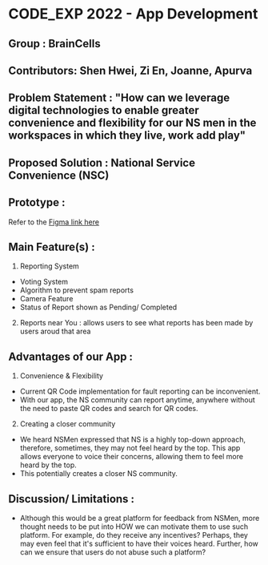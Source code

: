 # CODE_EXP 2022 - App Development

## Group : BrainCells

## Contributors: Shen Hwei, Zi En, Joanne, Apurva

## Problem Statement : "How can we leverage digital technologies to enable greater convenience and flexibility for our NS men in the workspaces in which they live, work add play"

## Proposed Solution : National Service Convenience (NSC) 

## Prototype : 
Refer to the [Figma link here](https://www.figma.com/file/5Z9ncpLDCIAwr84VrqSFGB/Prototype---NSC?node-id=0%3A1)

## Main Feature(s) : 

1. Reporting System 
  - Voting System 
  - Algorithm to prevent spam reports 
  - Camera Feature 
  - Status of Report shown as Pending/ Completed
2. Reports near You : allows users to see what reports has been made by users aroud that area 


## Advantages of our App :
1. Convenience & Flexibility 
  - Current QR Code implementation for fault reporting can be inconvenient. 
  - With our app, the NS community can report anytime, anywhere without the need to paste QR codes and search for QR codes. 

2. Creating a closer community 
  - We heard NSMen expressed that NS is a highly top-down approach, therefore, sometimes, they may not feel heard by the top. This app allows everyone to voice their concerns, allowing them to feel more heard by the top. 
  - This potentially creates a closer NS community. 

## Discussion/ Limitations : 
- Although this would be a great platform for feedback from NSMen, more thought needs to be put into HOW we can motivate them to use such platform. For example, do they receive any incentives? Perhaps, they may even feel that it's sufficient to have their voices heard. Further, how can we ensure that users do not abuse such a platform? 

